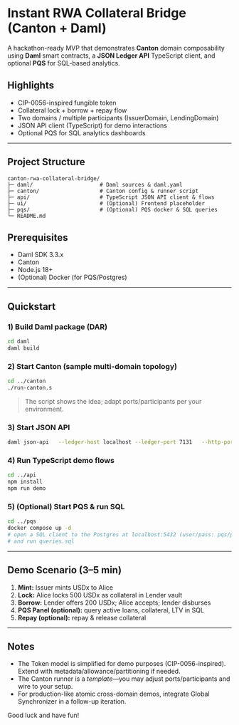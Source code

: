 # Instant RWA Collateral Bridge (Canton + Daml)

A hackathon-ready MVP that demonstrates **Canton** domain composability using **Daml** smart contracts, a **JSON Ledger API** TypeScript client, and optional **PQS** for SQL-based analytics.

## Highlights
- CIP-0056-inspired fungible token
- Collateral lock + borrow + repay flow
- Two domains / multiple participants (IssuerDomain, LendingDomain)
- JSON API client (TypeScript) for demo interactions
- Optional PQS for SQL analytics dashboards

---

## Project Structure
```
canton-rwa-collateral-bridge/
├─ daml/                     # Daml sources & daml.yaml
├─ canton/                   # Canton config & runner script
├─ api/                      # TypeScript JSON API client & flows
├─ ui/                       # (Optional) Frontend placeholder
├─ pqs/                      # (Optional) PQS docker & SQL queries
└─ README.md
```

## Prerequisites
- Daml SDK 3.3.x
- Canton
- Node.js 18+
- (Optional) Docker (for PQS/Postgres)

---

## Quickstart

### 1) Build Daml package (DAR)
```bash
cd daml
daml build
```

### 2) Start Canton (sample multi-domain topology)
```bash
cd ../canton
./run-canton.s
```

> The script shows the idea; adapt ports/participants per your environment.

### 3) Start JSON API
```bash
daml json-api   --ledger-host localhost --ledger-port 7131   --http-port 7575 --allow-insecure-tokens
```

### 4) Run TypeScript demo flows
```bash
cd ../api
npm install
npm run demo
```

### 5) (Optional) Start PQS & run SQL
```bash
cd ../pqs
docker compose up -d
# open a SQL client to the Postgres at localhost:5432 (user/pass: pqs/pqs)
# and run queries.sql
```

---

## Demo Scenario (3–5 min)
1. **Mint:** Issuer mints USDx to Alice
2. **Lock:** Alice locks 500 USDx as collateral in Lender vault
3. **Borrow:** Lender offers 200 USDx; Alice accepts; lender disburses
4. **PQS Panel (optional):** query active loans, collateral, LTV in SQL
5. **Repay (optional):** repay & release collateral

---

## Notes
- The Token model is simplified for demo purposes (CIP-0056-inspired). Extend with metadata/allowance/partitioning if needed.
- The Canton runner is a *template*—you may adjust ports/participants and wire to your setup.
- For production-like atomic cross-domain demos, integrate Global Synchronizer in a follow-up iteration.

Good luck and have fun!
